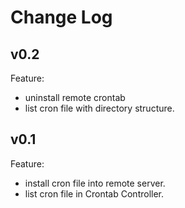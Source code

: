 # Change Log

## v0.2

Feature:

* uninstall remote crontab
* list cron file with directory structure.

## v0.1

Feature:

* install cron file into remote server.
* list cron file in Crontab Controller.
